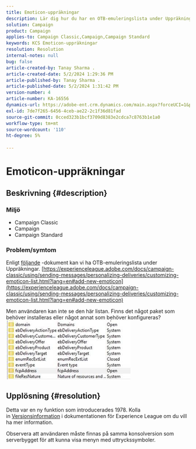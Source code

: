 ```yaml
---
title: Emoticon-uppräkningar
description: Lär dig hur du har en OTB-emuleringslista under Uppräkningar.
solution: Campaign
product: Campaign
applies-to: Campaign Classic,Campaign,Campaign Standard
keywords: KCS Emoticon-uppräkningar
resolution: Resolution
internal-notes: null
bug: false
article-created-by: Tanay Sharma .
article-created-date: 5/2/2024 1:29:36 PM
article-published-by: Tanay Sharma .
article-published-date: 5/2/2024 1:31:42 PM
version-number: 4
article-number: KA-16556
dynamics-url: https://adobe-ent.crm.dynamics.com/main.aspx?forceUCI=1&pagetype=entityrecord&etn=knowledgearticle&id=c8943000-8808-ef11-9f8a-6045bd026dc7
exl-id: 7de7f265-6456-4ceb-ae22-2c1f36d81fad
source-git-commit: 0cced323b1bcf3709d8383e2cdca7c8763b1e1a0
workflow-type: tm+mt
source-wordcount: '110'
ht-degree: 5%

---
```


# Emoticon-uppräkningar

## Beskrivning {#description}


### <b>Miljö</b>

- Campaign Classic
- Campaign
- Campaign Standard




### <b>Problem/symtom</b>

Enligt [följande](https://experienceleague.adobe.com/docs/campaign-classic/using/sending-messages/personalizing-deliveries/customizing-emoticon-list.html?lang=en#add-new-emoticon) -dokument kan vi ha OTB-emuleringslista under Uppräkningar.
[https://experienceleague.adobe.com/docs/campaign-classic/using/sending-messages/personalizing-deliveries/customizing-emoticon-list.html?lang=en#add-new-emoticon](https://experienceleague.adobe.com/docs/campaign-classic/using/sending-messages/personalizing-deliveries/customizing-emoticon-list.html?lang=en#add-new-emoticon)

Men användaren kan inte se den här listan. Finns det något paket som behöver installeras eller något annat som behöver konfigureras?
![](assets/___c9943000-8808-ef11-9f8a-6045bd026dc7___.jpeg)


## Upplösning {#resolution}


Detta var en ny funktion som introducerades 1978. Kolla in [Versionsinformation](https://experienceleague.adobe.com/docs/campaign-classic/using/release-notes/previous-releases/release--20-2.html?lang=en#release-20-2-1-build-9178) i dokumentationen för Experience League om du vill ha mer information.

Observera att användaren måste finnas på samma konsolversion som serverbygget för att kunna visa menyn med uttryckssymboler.
